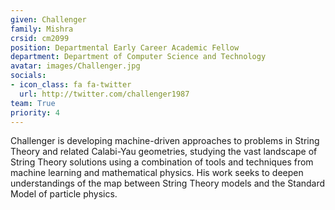```yaml
---
given: Challenger
family: Mishra
crsid: cm2099
position: Departmental Early Career Academic Fellow
department: Department of Computer Science and Technology
avatar: images/Challenger.jpg
socials:
- icon_class: fa fa-twitter
  url: http://twitter.com/challenger1987
team: True
priority: 4
---
```


Challenger is developing machine-driven approaches to problems in String Theory and related Calabi-Yau geometries, studying the vast landscape of String Theory solutions using a combination of tools and techniques from machine learning and mathematical physics. His work seeks to deepen understandings of the map between String Theory models and the Standard Model of particle physics.
